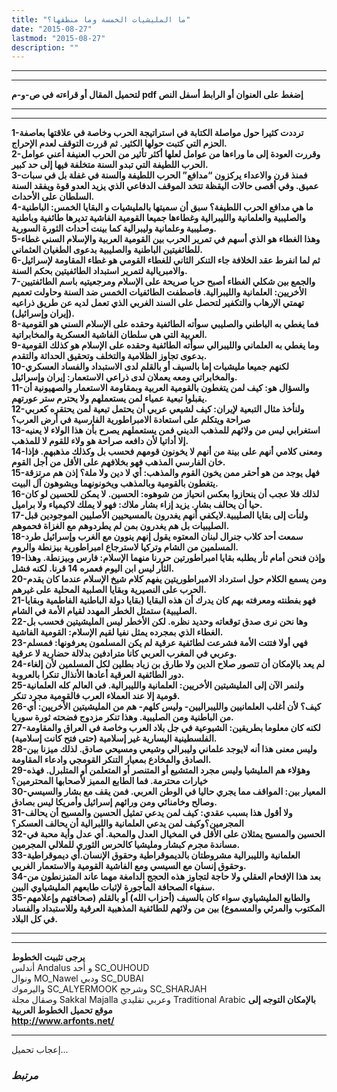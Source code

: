 ```yaml
---
title: "ما المليشيات الخمسة وما منطقها؟"
date: "2015-08-27"
lastmod: "2015-08-27"
description: ""
---
```

---

---

**لتحميل المقال أو قراءته في ص-و-م pdf إضغط على العنوان أو الرابط أسفل النص**

---



---

**1-ترددت كثيرا حول مواصلة الكتابة في استراتيجة الحرب وخاصة في علاقتها بعاصفة الحزم التي كتبت حولها الكثير. ثم قررت التوقف لعدم الإحراج.  
2-وقررت العودة إلى ما وراءها من عوامل لعلها أكثر تأثير من الحرب العنيفة أعني عوامل الحرب اللطيفة التي تبدو السنة متخلفة فيها إلى حد كبير.  
3-فمنذ قرن والاعداء يركزون “مدافع” الحرب اللطيفة والسنة في غفلة بل في سبات عميق. وفي أقصى حالات اليقظة تتخد الموقف الدفاعي الذي يزيد العدو قوة ويفقد السنة السلطان على الأحداث.  
4-ما هي مدافع الحرب اللطيفة؟ سبق أن سميتها بالمليشيات و البقايا الخمس: الباطنية والصليبية والعلمانية والليبرالية وغطاءها جميعا القومية الفاشية تديرها طائفية وباطنية وصليبية وعلمانية وليبرالية كما بينت أحداث الثورة السورية.  
5-وهذا الغطاء هو الذي أسهم في تمرير الحرب بين القومية العربية والإسلام السني غطاء للطائفيتين الباطنية والصليبية بدعوى الطغيان العثماني.  
6-ثم لما انفرط عقد الخلافة جاء التنكر الثاني للغطاء القومي هو غطاء المقاومة لإسرائيل والامبريالية لتمرير استبداد الطائفيتين بحكم السنة.  
7-والجمع بين شكلي الغطاء أصبح حربا صريحة على الإسلام ومرجعيتيه باسم الطائفتيين الأخريين: العلمانية والليبرالية. فاصطفت الطائفيات الخمس ضد السنة وحاولت تعميم تهمتي الإرهاب والتكفير لتحصل على السند الغربي الذي تعمل لديه عن طريق ذراعيه (إيران وإسرائيل).  
8-فما يغطي به الباطني والصليبي سوأته الطائفية وحقده على الإسلام السني هو القومية العربية التي هي سلطان الفاشية العسكرية والمخابراتية.  
9-وما يغطي به العلماني والليبرالي سوأته الطائفية وحقده على الإسلام هو كذلك القومية بدعوى تجاوز الظلامية والتخلف وتحقيق الحداثة والتقدم.  
10-لكنهم جميعا مليشيات إما بالسيف أو بالقلم لدى الاستبداد والفساد العسكري والمخابراتي ومعه يعملان لدى ذراعي الاستعمار: إيران وإسرائيل.  
11-والسؤال هو: كيف لمن يتغطون بالقومية العربية وبمقاومة الاستعمار والصهيونية أن يقبلوا تبعية عمياء لمن يستعملهم ولا يحترم ستر عورتهم.  
12-ولنأخذ مثال التبعية لإيران: كيف لشيعي عربي أن يحتمل تبعية لمن يحتقره كعربي صراحة ويتكلم على استعادة الامبراطورية الفارسية في أرض العرب؟  
13-استغرابي ليس من ولائهم للمذهب الديني فمن يستعملهم يصرح بأن هذا الولاء لا يعنيه إلا أداتيا لأن دافعه صراحة هو ولاء للقوم لا للمذهب.  
14-ومعنى كلامي أنهم على بينة من أنهم لا يخونون قومهم فحسب بل وكذلك مذهبهم. فإذا خان الفارسي المذهب فهو بخلافهم على الأقل من أجل القوم.  
15-فهل يوجد من هو أحقر ممن يخون القوم والمذهب: أي لا دين ولا ملة؟ إذن هم مرتزقة يتغطون بالقومية وبالمذهب ويخونونهما ويشوهون آل البيت.  
16-لذلك فلا عجب أن ينحازوا بعكس انحياز من شوهوه: الحسين. لا يمكن للحسين لو كان حيا أن يحالف بشار. يزيد إزاء بشار ملاك: فهو لا يملك لاكيمياء ولا براميل.  
17-ولنأت إلى بقايا الصليبية.لايكفي أنهم يغدرون بالمسيحيين الأصليين الموجودين قبل الصليبيات بل هم يغدرون بمن لم يطردوهم مع الغزاة فحموهم.  
18-سمعت أحد كلاب جنرال لبنان المعتوه يقول إنهم ينوون مع الغرب وإسرائيل طرد المسلمين من الشام وتركيا لاسترجاع امبراطورية بيزنطة والروم.  
19-وإذن فنحن أمام ثأر يطلبه بقايا امبراطورتين حررنا منهما الإسلام: فارس وبيزنطة. وهذا الثأر ليس ابن اليوم فعمره 14 قرنا. لكنه فشل.  
20-ومن يسمع الكلام حول استرداد الامبراطوريتين يفهم كلام شيخ الإسلام عندما كان يقدم الحرب على النصيرية وبقايا الصلبية المحلية على غيرهم.  
21-فهو بفطنته ومعرفته بهم كان يدرك أن هذه البقايا (بقايا دولة الباطنية الفاطمية وبقايا الصليبية) ستمثل الخطر المهدد لقيام الأمة في الشام.  
22-وها نحن نرى صدق توقعاته وحديد نظره. لكن الأخطر ليس المليشيتين فحسب بل الغطاء الذي بمجرده يمثل نفيا لقيم الإسلام: القومية الفاشية.  
23-فهي أولا فتتت الأمة فشرعت لطائفية عرقية لم يكن المسلمون يعرفونها: فمسلم وعربي في المغرب العربي كانا مترادفين بدلالة حضارية لا عرقية.  
24-لم يعد بالإمكان أن تتصور صلاح الدين ولا طارق بن زياد بطلين لكل المسلمين لأن إلغاء دور الطائفية العرقية أعادها الأنذال تنكرا بالعروبة.  
25-ولنمر الآن إلى المليشيتين الأخريين: العلمانية والليبرالية. في العالم كله العلمانية قومية إلا عند العملاء العرب فالقومية مجرد تنكر.  
26-كيف؟ لأن أغلب العلمانيين والليبراليين- وليس كلهم- هم من المليشيتين الأخريين: أي من الباطنية ومن الصليبية. وهذا تنكر مزدوج فضحته ثورة سوريا.  
27-لكنه كان معلوما بطريقين: الشيوعية في جل بلاد العرب وخاصة في العراق والمقاومة الفلسطينية اليسارية غير إسلامية (حتى فتح كانت إسلامية).  
28-وليس معنى هذا أنه لايوجد علماني وليبرالي وشيعي ومسيحي صادق. لذلك ميزنا بين الصادق والمخادع بمعيار التنكر القومجي وادعاء المقاومة.  
29-وهؤلاء هم المليشيا وليس مجرد المتشيع أو المتنصر أو المتعلمن أو المتلبرل. فهذه خيارات محترمة. فما الطابع المميز لأصحابها المحترمين؟  
30-المعيار بين: المواقف مما يجري حاليا في الوطن العربي. فمن يقف مع بشار والسيسي وصالح وخامنائي ومن ورائهم إسرائيل وأمريكا ليس بصادق.  
31-ولا أقول هذا بسبب عقدي: كيف لمن يدعي تمثيل الحسين والمسيح أن يحالف المجرمين؟وكيف لمن يدعي العلمانية واللبرالية أن يحالف العسكر؟  
32-الحسين والمسيح يمثلان على الأقل في المخيال العدل والمحبة. أي عدل وأية محبة في مساندة مجرم كبشار ومليشيا كالحرس الثوري للملالي المجرمين.  
33-العلمانية والليبرالية مشروطتان بالديموقراطية وحقوق الإنسان.أي ديموقراطية وحقوق إنسان مع السيسي ومع الفاشية القومية والاستعمار الغربي.  
34-بعد هذا الإفحام العقلي ولا حاجة لتجاوز هذه الحجج الدامغة مهما عاند المتبزنطون من سفهاء الصحافة المأجورة لإثبات طابعهم المليشياوي البين.  
35-والطابع المليشياوي سواء كان بالسيف (أحزاب الله) أو بالقلم (صحافتهم وإعلامهم المكتوب والمرئي والمسموع) بين من ولائهم للطائفية المذهبية العرقية وللاستبداد والفساد في كل البلاد.**

---

---

**يرجى تثبيت الخطوط**   
 أندلس Andalus  و أحد SC\_OUHOUD  
 ونوال MO\_Nawel  ودبي SC\_DUBAI   
 واليرموك SC\_ALYERMOOK  وشرجح SC\_SHARJAH   
 وصقال مجلة Sakkal Majalla وعربي تقليدي Traditional Arabic  **بالإمكان التوجه إلى موقع تحميل الخطوط العربية  
 http://www.arfonts.net/**

---

إعجاب تحميل...

### *مرتبط*